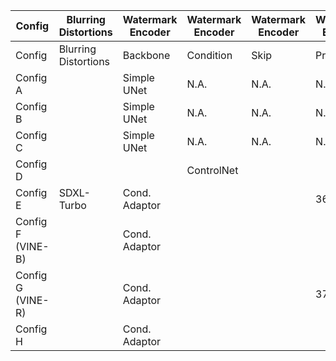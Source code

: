 | Config | Blurring Distortions | Watermark Encoder | Watermark Encoder | Watermark Encoder | Watermark Encoder | Watermark Encoder | PSNR ↑ | SSIM ↑ | LPIPS ↓ | FID ↓ | TPR@0.1%FPR ↑ (%) | TPR@0.1%FPR ↑ (%) | TPR@0.1%FPR ↑ (%) | TPR@0.1%FPR ↑ (%) |
| --- | --- | --- | --- | --- | --- | --- | --- | --- | --- | --- | --- | --- | --- | --- |
| Config | Blurring Distortions | Backbone | Condition | Skip | Pretrained | Finetune | PSNR ↑ | SSIM ↑ | LPIPS ↓ | FID ↓ | Sto | Det | Pix2Pix | Ultra |
| Config A |  | Simple UNet | N.A. | N.A. | N.A. | x | 38.21 | 0.9828 | 0.0148 | 1.69 | 54.61 | 66.86 | 64.24 | 32.62 |
| Config B |  | Simple UNet | N.A. | N.A. | N.A. | 35.85 | 0.9766 | 0.0257 | 2.12 | 86.85 | 92.28 | 80.98 | 62.14 |  |
| Config C |  | Simple UNet | N.A. | N.A. | N.A. | 31.24 | 0.9501 | 0.0458 | 4.67 | 98.59 | 99.29 | 96.01 | 84.60 |  |
| Config D |  |  | ControlNet |  |  |  | 32.68 | 0.9640 | 0.0298 | 2.87 | 90.82 | 94.89 | 91.86 | 70.69 |
| Config E | SDXL-Turbo | Cond. Adaptor |  |  | 36.76 |  | 0.9856 | 0.0102 | 0.53 | 90.86 | 94.78 | 92.88 | 70.68 |  |
| Config F (VINE-B) |  | Cond. Adaptor |  |  |  | 40.51 | 0.9954 | 0.0029 | 0.08 | 91.03 | 99.25 | 96.30 | 80.90 |  |
| Config G (VINE-R) |  | Cond. Adaptor |  |  | 37.34 |  | 0.9934 | 0.0063 | 0.15 | 99.66 | 99.98 | 97.46 | 86.86 |  |
| Config H |  | Cond. Adaptor |  |  |  | 35.18 | 0.9812 | 0.0137 | 1.03 | 99.67 | 99.92 | 96.13 | 84.66 |  |
